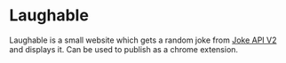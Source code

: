 # Laughable

Laughable is a small website which gets a random joke from [Joke API V2](https://sv443.net/jokeapi/v2/) and displays it. Can be used to publish as a chrome extension.
